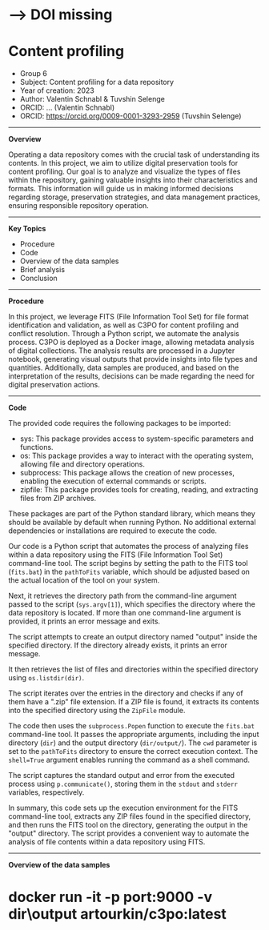 
# --> DOI missing
# Content profiling

+ Group 6
+ Subject: Content profiling for a data repository
+ Year of creation: 2023
+ Author: Valentin Schnabl & Tuvshin Selenge
+ ORCID: ... (Valentin Schnabl)
+ ORCID: https://orcid.org/0009-0001-3293-2959 (Tuvshin Selenge)

---
**Overview**

Operating a data repository comes with the crucial task of understanding its contents. In this project, we aim to utilize digital preservation tools for content profiling. 
Our goal is to analyze and visualize the types of files within the repository, gaining valuable insights into their characteristics and formats. This information will guide us in making informed decisions regarding storage, preservation strategies, and data management practices, ensuring responsible repository operation.

---

**Key Topics**

- Procedure
- Code
- Overview of the data samples
- Brief analysis
- Conclusion
--- 

**Procedure**

In this project, we leverage FITS (File Information Tool Set) for file format identification and validation, as well as C3PO for content profiling and conflict resolution. Through a Python script, we automate the analysis process. C3PO is deployed as a Docker image, allowing metadata analysis of digital collections. The analysis results are processed in a Jupyter notebook, generating visual outputs that provide insights into file types and quantities. Additionally, data samples are produced, and based on the interpretation of the results, decisions can be made regarding the need for digital preservation actions.

---

**Code**

The provided code requires the following packages to be imported:

- sys: This package provides access to system-specific parameters and functions.
- os: This package provides a way to interact with the operating system, allowing file and directory operations.
- subprocess: This package allows the creation of new processes, enabling the execution of external commands or scripts.
- zipfile: This package provides tools for creating, reading, and extracting files from ZIP archives.

These packages are part of the Python standard library, which means they should be available by default when running Python. No additional external dependencies or installations are required to execute the code.

Our code is a Python script that automates the process of analyzing files within a data repository using the FITS (File Information Tool Set) command-line tool. The script begins by setting the path to the FITS tool (`fits.bat`) in the `pathToFits` variable, which should be adjusted based on the actual location of the tool on your system.

Next, it retrieves the directory path from the command-line argument passed to the script (`sys.argv[1]`), which specifies the directory where the data repository is located. If more than one command-line argument is provided, it prints an error message and exits.

The script attempts to create an output directory named "output" inside the specified directory. If the directory already exists, it prints an error message.

It then retrieves the list of files and directories within the specified directory using `os.listdir(dir)`.

The script iterates over the entries in the directory and checks if any of them have a ".zip" file extension. If a ZIP file is found, it extracts its contents into the specified directory using the `ZipFile` module.

The code then uses the `subprocess.Popen` function to execute the `fits.bat` command-line tool. It passes the appropriate arguments, including the input directory (`dir`) and the output directory (`dir/output/`). The `cwd` parameter is set to the `pathToFits` directory to ensure the correct execution context. The `shell=True` argument enables running the command as a shell command.

The script captures the standard output and error from the executed process using `p.communicate()`, storing them in the `stdout` and `stderr` variables, respectively.

In summary, this code sets up the execution environment for the FITS command-line tool, extracts any ZIP files found in the specified directory, and then runs the FITS tool on the directory, generating the output in the "output" directory. The script provides a convenient way to automate the analysis of file contents within a data repository using FITS.

---
**Overview of the data samples**


# docker run -it -p **port**:9000 -v **dir**\output artourkin/c3po:latest
